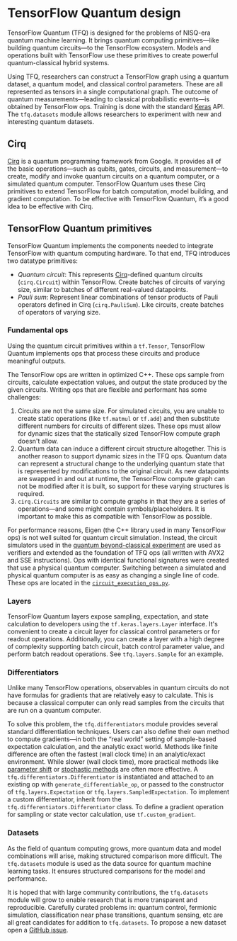 # TensorFlow Quantum design

TensorFlow Quantum (TFQ) is designed for the problems of NISQ-era quantum
machine learning. It brings quantum computing primitives—like building quantum
circuits—to the TensorFlow ecosystem. Models and operations built with
TensorFlow use these primitives to create powerful quantum-classical hybrid
systems.

Using TFQ, researchers can construct a TensorFlow graph using a quantum dataset,
a quantum model, and classical control parameters. These are all represented as
tensors in a single computational graph. The outcome of quantum
measurements—leading to classical probabilistic events—is obtained by TensorFlow
ops. Training is done with the standard
[Keras](https://www.tensorflow.org/guide/keras/overview) API. The `tfq.datasets`
module allows researchers to experiment with new and interesting quantum
datasets.


## Cirq

<a href="https://github.com/quantumlib/Cirq" class="external">Cirq</a> is a
quantum programming framework from Google. It provides all of the basic
operations—such as qubits, gates, circuits, and measurement—to create, modify
and invoke quantum circuits on a quantum computer, or a simulated quantum
computer. TensorFlow Quantum uses these Cirq primitives to extend TensorFlow for
batch computation, model building, and gradient computation. To be effective
with TensorFlow Quantum, it’s a good idea to be effective with Cirq.


## TensorFlow Quantum primitives

TensorFlow Quantum implements the components needed to integrate TensorFlow with
quantum computing hardware. To that end, TFQ introduces two datatype primitives:

- *Quantum circuit*: This represents
  <a href="https://github.com/quantumlib/Cirq" class="external">Cirq</a>-defined
  quantum circuits (`cirq.Circuit`) within TensorFlow. Create batches of
  circuits of varying size, similar to batches of different real-valued
  datapoints.
- *Pauli sum*: Represent linear combinations of tensor products of Pauli
  operators defined in Cirq (`cirq.PauliSum`). Like circuits, create batches of
  operators of varying size.

### Fundamental ops

Using the quantum circuit primitives within a `tf.Tensor`, TensorFlow Quantum
implements ops that process these circuits and produce meaningful outputs.

The TensorFlow ops are written in optimized C++. These ops sample from
circuits, calculate expectation values, and output the state produced by the
given circuits. Writing ops that are flexible and performant has some
challenges:

1. Circuits are not the same size. For simulated circuits, you are unable to
   create static operations (like `tf.matmul` or `tf.add`) and then substitute
   different numbers for circuits of different sizes. These ops must allow for
   dynamic sizes that the statically sized TensorFlow compute graph doesn't
   allow.
2. Quantum data can induce a different circuit structure altogether. This is
   another reason to support dynamic sizes in the TFQ ops. Quantum data can
   represent a structural change to the underlying quantum state that is
   represented by modifications to the original circuit. As new datapoints are
   swapped in and out at runtime, the TensorFlow compute graph can not be
   modified after it is built, so support for these varying structures is
   required.
3. `cirq.Circuits` are similar to compute graphs in that they are a series of
   operations—and some might contain symbols/placeholders. It is important to
   make this as compatible with TensorFlow as possible.

For performance reasons, Eigen (the C++ library used in many TensorFlow ops) is
not well suited for quantum circuit simulation. Instead, the circuit simulators
used in the
<a href="https://ai.googleblog.com/2019/10/quantum-supremacy-using-programmable.html" class="external">quantum beyond-classical experiment</a>
are used as verifiers and extended as the foundation of TFQ ops (all written
with AVX2 and SSE instructions). Ops with identical functional signatures were
created that use a physical quantum computer. Switching between a simulated and
physical quantum computer is as easy as changing a single line of code. These
ops are located in the
<a href="https://github.com/tensorflow/quantum/blob/master/tensorflow_quantum/core/ops/circuit_execution_ops.py" class="external"><code>circuit_execution_ops.py</code></a>.

### Layers

TensorFlow Quantum layers expose sampling, expectation, and state calculation to
developers using the `tf.keras.layers.Layer` interface. It's convenient to
create a circuit layer for classical control parameters or for readout
operations. Additionally, you can create a layer with a high degree of
complexity supporting batch circuit, batch control parameter value, and perform
batch readout operations. See `tfq.layers.Sample` for an example.

### Differentiators

Unlike many TensorFlow operations, observables in quantum circuits do not have
formulas for gradients that are relatively easy to calculate. This is because a
classical computer can only read samples from the circuits that are run on a
quantum computer.

To solve this problem, the `tfq.differentiators` module provides several
standard differentiation techniques. Users can also define their own method to
compute gradients—in both the “real world” setting of sample-based expectation
calculation, and the analytic exact world. Methods like finite difference are
often the fastest (wall clock time) in an analytic/exact environment. While
slower (wall clock time), more practical methods like
<a href="https://arxiv.org/abs/1811.11184" class="external">parameter shift</a> or
<a href="https://arxiv.org/abs/1901.05374" class="external">stochastic methods</a>
are often more effective. A `tfq.differentiators.Differentiator` is instantiated
and attached to an existing op with `generate_differentiable_op`, or passed to
the constructor of `tfq.layers.Expectation` or `tfq.layers.SampledExpectation`.
To implement a custom differentiator, inherit from the
`tfq.differentiators.Differentiator` class. To define a gradient operation for
sampling or state vector calculation, use `tf.custom_gradient`.

### Datasets

As the field of quantum computing grows, more quantum data and model
combinations will arise, making structured comparison more difficult. The
`tfq.datasets` module is used as the data source for quantum machine learning
tasks. It ensures structured comparisons for the model and performance.

It is hoped that with large community contributions, the `tfq.datasets` module
will grow to enable research that is more transparent and reproducible.
Carefully curated problems in: quantum control, fermionic simulation,
classification near phase transitions, quantum sensing, etc are all great
candidates for addition to `tfq.datasets`. To propose a new dataset open
a <a href="https://github.com/tensorflow/quantum/issues">GitHub issue</a>.
